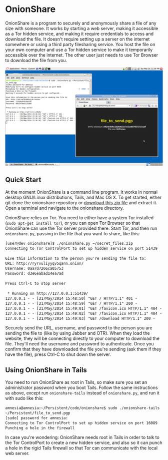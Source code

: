 # OnionShare

OnionShare is a program to securely and anonymously share a file of any size with someone. It works by starting a web server, making it accessible as a Tor hidden service, and making it require credentials to access and download the file. It doesn't require setting up a server on the internet somewhere or using a third party filesharing service. You host the file on your own computer and use a Tor hidden service to make it temporarily accessible over the internet. The other user just needs to use Tor Browser to download the file from you.

![Screenshot](/screenshot.png)

## Quick Start

At the moment OnionShare is a command line program. It works in normal desktop GNU/Linux distributions, Tails, and Mac OS X. To get started, either git clone the onionshare repository or [download this zip file](https://github.com/micahflee/onionshare/archive/master.zip) and extract it. Open a terminal and navigate to the  onionshare directory.

OnionShare relies on Tor. You need to either have a system Tor installed (`sudo apt-get install tor`), or you can open Tor Browser so that OnionShare can use the Tor server provided there. Start Tor, and then run `onionshare.py`, passing in the file that you want to share, like this:

    [user@dev onionshare]$ ./onionshare.py ~/secret_files.zip
    Connecting to Tor ControlPort to set up hidden service on port 51439

    Give this information to the person you're sending the file to:
    URL: http://ryrvuliyyqv5qann.onion/
    Username: 0aa7d7266ca05753
    Password: d3e6eabad14ea7ad

    Press Ctrl-C to stop server

     * Running on http://127.0.0.1:51439/
    127.0.0.1 - - [21/May/2014 15:48:50] "GET / HTTP/1.1" 401 -
    127.0.0.1 - - [21/May/2014 15:48:59] "GET / HTTP/1.1" 200 -
    127.0.0.1 - - [21/May/2014 15:49:01] "GET /favicon.ico HTTP/1.1" 404 -
    127.0.0.1 - - [21/May/2014 15:49:02] "GET /favicon.ico HTTP/1.1" 404 -
    127.0.0.1 - - [21/May/2014 15:49:03] "GET /download HTTP/1.1" 200 -

Securely send the URL, username, and password to the person you are sending the file to (like by using Jabber and OTR). When they load the website, they will be connecting directly to your computer to download the file. They'll need the username and password to authenticate. Once you confirm that they have downloaded the file you're sending (ask them if they have the file), press Ctrl-C to shut down the server.

## Using OnionShare in Tails

You need to run OnionShare as root in Tails, so make sure you set an administrator password when you boot Tails. Follow the same instructions as above, except run `onionshare-tails` instead of `onionshare.py`, and run it with sudo like this:

    amnesia@amnesia:~/Persistent/code/onionshare$ sudo ./onionshare-tails ~/Persistent/file_to_send.pgp
    [sudo] password for amnesia:
    Connecting to Tor ControlPort to set up hidden service on port 16089
    Punching a hole in the firewall

In case you're wondering: OnionShare needs root in Tails in order to talk to the Tor ControlPort to create a new hidden service, and also so it can punch a hole in the rigid Tails firewall so that Tor can communicate with the local web server.
